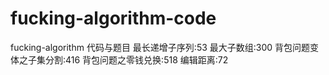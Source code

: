 # fucking-algorithm-code
fucking-algorithm 代码与题目
最长递增子序列:53
最大子数组:300
背包问题变体之子集分割:416
背包问题之零钱兑换:518
编辑距离:72
